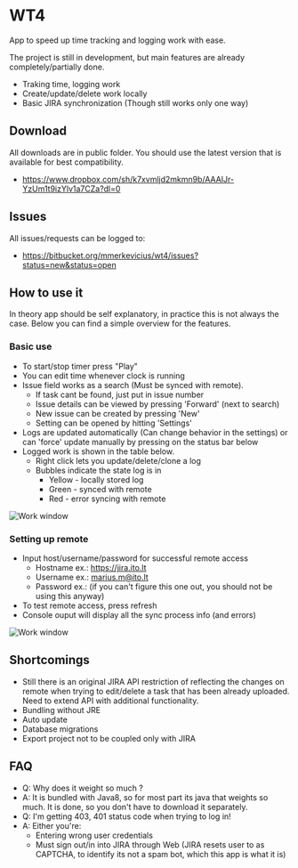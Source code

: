 # WT4

App to speed up time tracking and logging work with ease.

The project is still in development, but main features are already completely/partially done. 

* Traking time, logging work
* Create/update/delete work locally
* Basic JIRA synchronization (Though still works only one way)

## Download

All downloads are in public folder. You should use the latest version that is available for best compatibility. 

* https://www.dropbox.com/sh/k7xvmljd2mkmn9b/AAAIJr-YzUm1t9izYlv1a7CZa?dl=0

## Issues

All issues/requests can be logged to:

* https://bitbucket.org/mmerkevicius/wt4/issues?status=new&status=open

## How to use it

In theory app should be self explanatory, in practice this is not always the case. Below you can find a simple overview for the features.

### Basic use

* To start/stop timer press "Play"
* You can edit time whenever clock is running
* Issue field works as a search (Must be synced with remote). 
	* If task cant be found, just put in issue number
	* Issue details can be viewed by pressing 'Forward' (next to search)
	* New issue can be created by pressing 'New'
	* Setting can be opened by hitting 'Settings'
* Logs are updated automatically (Can change behavior in the settings) or can 'force' update manually by pressing on the status bar below
* Logged work is shown in the table below.
	* Right click lets you update/delete/clone a log
	* Bubbles indicate the state log is in
		* Yellow - locally stored log
		* Green - synced with remote
		* Red - error syncing with remote

![Work window](https://bitbucket.org/mmerkevicius/wt4/raw/master/img/Screenshot_2016-01-07_23.38.11.png)

### Setting up remote

* Input host/username/password for successful remote access
	* Hostname ex.: https://jira.ito.lt
	* Username ex.: marius.m@ito.lt
	* Password ex.: (if you can't figure this one out, you should not be using this anyway)
* To test remote access, press refresh
* Console ouput will display all the sync process info (and errors)

![Work window](https://bitbucket.org/mmerkevicius/wt4/raw/master/img/Screenshot_2016-01-07_23.51.19.png)

## Shortcomings

* Still there is an original JIRA API restriction of reflecting the changes on remote when trying to edit/delete a task that has been already uploaded. Need to extend API with additional functionality.
* Bundling without JRE
* Auto update
* Database migrations
* Export project not to be coupled only with JIRA

## FAQ

* Q: Why does it weight so much ?
* A: It is bundled with Java8, so for most part its java that weights so much. It is done, so you don't have to download it separately. 
* Q: I'm getting 403, 401 status code when trying to log in!
* A: Either you're: 
	* Entering wrong user credentials
	* Must sign out/in into JIRA through Web (JIRA resets user to as CAPTCHA, to identify its not a spam bot, which this app is what it is)
	
 



